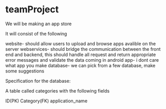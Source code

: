 teamProject
===========
We will be making an app store

It will consist of the following

website- should allow users to upload and browse apps avalible on the server
webservices- should bridge the communication between the front end and backend, this should handle all request and return
appropriate error messages and validate the data coming in
android app- i dont care what app you make
database- we can pick from a few database, make some suggestions


Specification for the database:


A table called categories with the following fields

ID(PK) Category(FK) application_name
